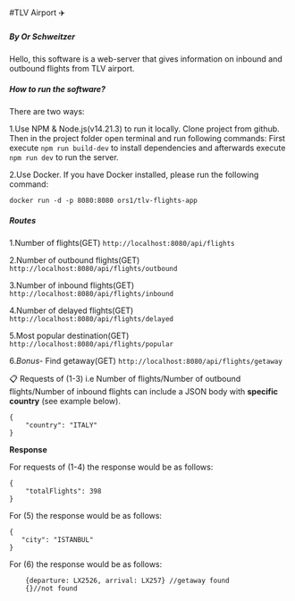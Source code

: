 #TLV Airport :airplane:
##### By Or Schweitzer
Hello, this software is a web-server that gives information on inbound and outbound flights from TLV airport.


##### How to run the software?
There are two ways:

1.Use NPM & Node.js(v14.21.3) to run it locally.
  Clone project from github.
  Then in the project folder open terminal and run following commands:
  First execute `npm run build-dev` to install dependencies
  and afterwards execute `npm run dev` to run the server.

2.Use Docker.
  If you have Docker installed,
  please run the following command:
  ```
  docker run -d -p 8080:8080 ors1/tlv-flights-app
  ```  
##### Routes
1.Number of flights(GET) `http://localhost:8080/api/flights`

2.Number of outbound flights(GET) `http://localhost:8080/api/flights/outbound`

3.Number of inbound flights(GET) `http://localhost:8080/api/flights/inbound`

4.Number of delayed flights(GET) `http://localhost:8080/api/flights/delayed`

5.Most popular destination(GET) `http://localhost:8080/api/flights/popular`

6.*Bonus-* Find getaway(GET) `http://localhost:8080/api/flights/getaway` 


:clipboard: Requests of (1-3) i.e Number of flights/Number of outbound flights/Number of inbound flights can include a JSON body with  **specific country** (see example below).

```
{
    "country": "ITALY"
}
```

**Response**

For requests of (1-4) the response would be as follows:

```
{
    "totalFlights": 398
}

```

 For (5) the response would be as follows:
 ```
{
    "city": "ISTANBUL"
}
 ```
For (6) the response would be as follows:
```
    {departure: LX2526, arrival: LX257} //getaway found
    {}//not found
```

